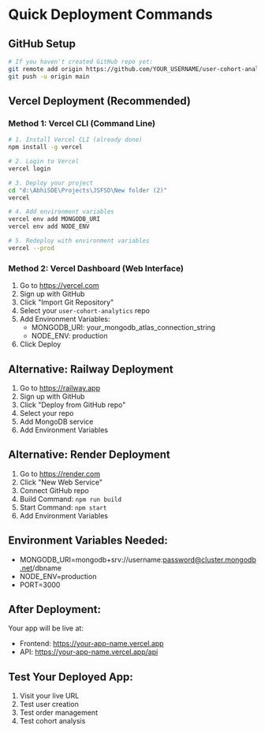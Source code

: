 # Quick Deployment Commands

## GitHub Setup

```bash
# If you haven't created GitHub repo yet:
git remote add origin https://github.com/YOUR_USERNAME/user-cohort-analytics.git
git push -u origin main
```

## Vercel Deployment (Recommended)

### Method 1: Vercel CLI (Command Line)

```bash
# 1. Install Vercel CLI (already done)
npm install -g vercel

# 2. Login to Vercel
vercel login

# 3. Deploy your project
cd "d:\AbhiSDE\Projects\JSFSD\New folder (2)"
vercel

# 4. Add environment variables
vercel env add MONGODB_URI
vercel env add NODE_ENV

# 5. Redeploy with environment variables
vercel --prod
```

### Method 2: Vercel Dashboard (Web Interface)

1. Go to https://vercel.com
2. Sign up with GitHub
3. Click "Import Git Repository"
4. Select your `user-cohort-analytics` repo
5. Add Environment Variables:
   - MONGODB_URI: your_mongodb_atlas_connection_string
   - NODE_ENV: production
6. Click Deploy

## Alternative: Railway Deployment

1. Go to https://railway.app
2. Sign up with GitHub
3. Click "Deploy from GitHub repo"
4. Select your repo
5. Add MongoDB service
6. Add Environment Variables

## Alternative: Render Deployment

1. Go to https://render.com
2. Click "New Web Service"
3. Connect GitHub repo
4. Build Command: `npm run build`
5. Start Command: `npm start`
6. Add Environment Variables

## Environment Variables Needed:

- MONGODB_URI=mongodb+srv://username:password@cluster.mongodb.net/dbname
- NODE_ENV=production
- PORT=3000

## After Deployment:

Your app will be live at:

- Frontend: https://your-app-name.vercel.app
- API: https://your-app-name.vercel.app/api

## Test Your Deployed App:

1. Visit your live URL
2. Test user creation
3. Test order management
4. Test cohort analysis
